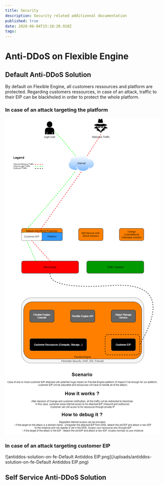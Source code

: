 ```yaml
---
title: Security
description: Security related additionnal documentation
published: true
date: 2020-06-04T15:18:20.918Z
tags: 
---
```


# Anti-DDoS on Flexible Engine
## Default Anti-DDoS Solution
By default on Flexible Engine, all customers ressources and platform are protected. 
Regarding customers ressources, in case of an attack, traffic to their EIP can be blackholed in order to protect the whole platform.

### In case of an attack targeting the platform

![antiddos-solution-on-fe-OCD Cleanpipe Antiddos.png](https://raw.githubusercontent.com/FlexibleEngineCloud/wiki-doc/master/uploads/antiddos-solution-on-fe-Default%20Antiddos%20EIP.png)

### In case of an attack targeting customer EIP
![antiddos-solution-on-fe-Default Antiddos EIP.png](/uploads/antiddos-solution-on-fe-Default Antiddos EIP.png)

## Self Service Anti-DDoS Solution 